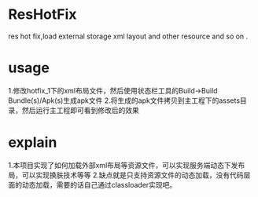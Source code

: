 # ResHotFix
res hot fix,load external storage xml layout and other resource and so on .

# usage
1.修改hotfix_1下的xml布局文件，然后使用状态栏工具的Build->Build Bundle(s)/Apk(s)生成apk文件
2.将生成的apk文件拷贝到主工程下的assets目录，然后运行主工程即可看到修改后的效果

# explain
1.本项目实现了如何加载外部xml布局等资源文件，可以实现服务端动态下发布局，可以实现换肤技术等等
2.缺点就是只支持资源文件的动态加载，没有代码层面的动态加载，需要的话自己通过classloader实现吧。
